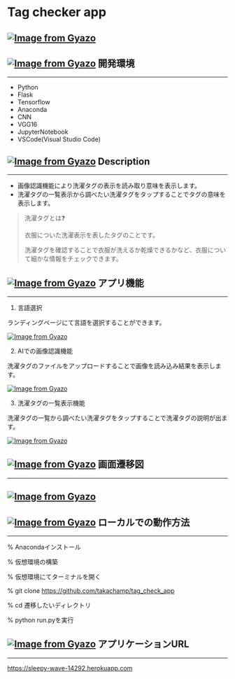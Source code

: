# Tag checker app

## [![Image from Gyazo](https://i.gyazo.com/e072f1d5c143a6a0cb13fd155631e59d.jpg)](https://gyazo.com/e072f1d5c143a6a0cb13fd155631e59d)

## [![Image from Gyazo](https://i.gyazo.com/6f9919cafccb385572b96cddaa9715b2.png)](https://gyazo.com/6f9919cafccb385572b96cddaa9715b2) 開発環境
-----------------------------------------------------------------------------------------------------------------------------------------------
- Python
- Flask
- Tensorflow
- Anaconda
- CNN
- VGG16
- JupyterNotebook
- VSCode(Visual Studio Code)

## [![Image from Gyazo](https://i.gyazo.com/6f9919cafccb385572b96cddaa9715b2.png)](https://gyazo.com/6f9919cafccb385572b96cddaa9715b2) Description
-----------------------------------------------------------------------------------------------------------------------------------------------
- 画像認識機能により洗濯タグの表示を読み取り意味を表示します。
- 洗濯タグの一覧表示から調べたい洗濯タグをタップすることでタグの意味を表示します。
> 洗濯タグとは❓
>
> 衣服についた洗濯表示を表したタグのことです。
>
> 洗濯タグを確認することで衣服が洗えるか乾燥できるかなど、衣服について細かな情報をチェックできます。

## [![Image from Gyazo](https://i.gyazo.com/6f9919cafccb385572b96cddaa9715b2.png)](https://gyazo.com/6f9919cafccb385572b96cddaa9715b2) アプリ機能
-----------------------------------------------------------------------------------------------------------------------------------------------
1. 言語選択

ランディングページにて言語を選択することができます。

[![Image from Gyazo](https://i.gyazo.com/96f29e7dfbc6e437d01fb2cc9b03bc61.png)](https://gyazo.com/96f29e7dfbc6e437d01fb2cc9b03bc61)

2. AIでの画像認識機能

洗濯タグのファイルをアップロードすることで画像を読み込み結果を表示します。

[![Image from Gyazo](https://i.gyazo.com/491d811e3dee9b359355a38ecf6f7495.gif)](https://gyazo.com/491d811e3dee9b359355a38ecf6f7495)

3. 洗濯タグの一覧表示機能

洗濯タグの一覧から調べたい洗濯タグをタップすることで洗濯タグの説明が出ます。

[![Image from Gyazo](https://i.gyazo.com/6ea27328eec5eb9770e38cb6df2de279.gif)](https://gyazo.com/6ea27328eec5eb9770e38cb6df2de279)

## [![Image from Gyazo](https://i.gyazo.com/6f9919cafccb385572b96cddaa9715b2.png)](https://gyazo.com/6f9919cafccb385572b96cddaa9715b2) 画面遷移図
------------------------------------------------------------------------------------------------------------------------------------------------

## [![Image from Gyazo](https://i.gyazo.com/364c7f116ec7be3a6806f60c6ddd0b89.png)](https://gyazo.com/364c7f116ec7be3a6806f60c6ddd0b89)

## [![Image from Gyazo](https://i.gyazo.com/6f9919cafccb385572b96cddaa9715b2.png)](https://gyazo.com/6f9919cafccb385572b96cddaa9715b2) ローカルでの動作方法
------------------------------------------------------------------------------------------------------------------------------------------------------
% Anacondaインストール

% 仮想環境の構築

% 仮想環境にてターミナルを開く

% git clone https://github.com/takachamp/tag_check_app

% cd 遷移したいディレクトリ

% python run.pyを実行

## [![Image from Gyazo](https://i.gyazo.com/6f9919cafccb385572b96cddaa9715b2.png)](https://gyazo.com/6f9919cafccb385572b96cddaa9715b2) アプリケーションURL
----------------------------------------------------------------------------------------------------------------------------------------------
https://sleepy-wave-14292.herokuapp.com

